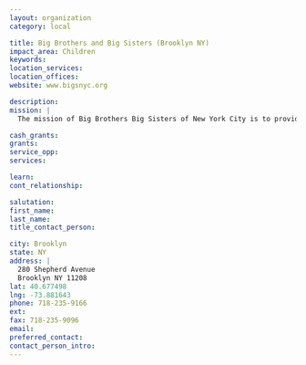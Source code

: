 ```yaml
---
layout: organization
category: local

title: Big Brothers and Big Sisters (Brooklyn NY)
impact_area: Children
keywords: 
location_services: 
location_offices: 
website: www.bigsnyc.org

description: 
mission: |
  The mission of Big Brothers Big Sisters of New York City is to provide mentors to all children who need caring adult role models--special friends who can help expand their horizons, realize their potential and enrich their futures--changing their lives. We seek to train community organizations in every neighborhood, empowering them to establish their own mentoring programs.

cash_grants: 
grants: 
service_opp: 
services: 

learn: 
cont_relationship: 

salutation: 
first_name: 
last_name: 
title_contact_person: 

city: Brooklyn
state: NY
address: |
  280 Shepherd Avenue    
  Brooklyn NY 11208
lat: 40.677498
lng: -73.881643
phone: 718-235-9166
ext: 
fax: 718-235-9096
email: 
preferred_contact: 
contact_person_intro: 
---
```

